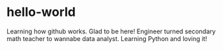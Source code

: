 # hello-world
Learning how github works.  Glad to be here!
Engineer turned secondary math teacher to wannabe data analyst.
Learning Python and loving it!
